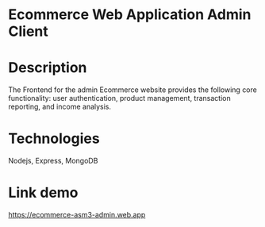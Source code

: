 # Ecommerce Web Application Admin Client
# Description
The Frontend for the admin Ecommerce website provides the following core functionality: user authentication, product management, transaction reporting, and income analysis.
# Technologies
Nodejs, Express, MongoDB
# Link demo
https://ecommerce-asm3-admin.web.app
